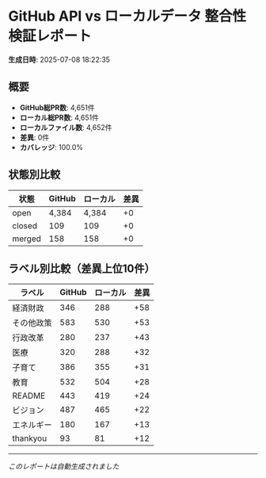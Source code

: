 # GitHub API vs ローカルデータ 整合性検証レポート

**生成日時**: 2025-07-08 18:22:35

## 概要

- **GitHub総PR数**: 4,651件
- **ローカル総PR数**: 4,651件
- **ローカルファイル数**: 4,652件
- **差異**: 0件
- **カバレッジ**: 100.0%

## 状態別比較

| 状態 | GitHub | ローカル | 差異 |
|------|--------|----------|------|
| open | 4,384 | 4,384 | +0 |
| closed | 109 | 109 | +0 |
| merged | 158 | 158 | +0 |

## ラベル別比較（差異上位10件）

| ラベル | GitHub | ローカル | 差異 |
|--------|--------|----------|------|
| 経済財政 | 346 | 288 | +58 |
| その他政策 | 583 | 530 | +53 |
| 行政改革 | 280 | 237 | +43 |
| 医療 | 320 | 288 | +32 |
| 子育て | 386 | 355 | +31 |
| 教育 | 532 | 504 | +28 |
| README | 443 | 419 | +24 |
| ビジョン | 487 | 465 | +22 |
| エネルギー | 180 | 167 | +13 |
| thankyou | 93 | 81 | +12 |

---
*このレポートは自動生成されました*